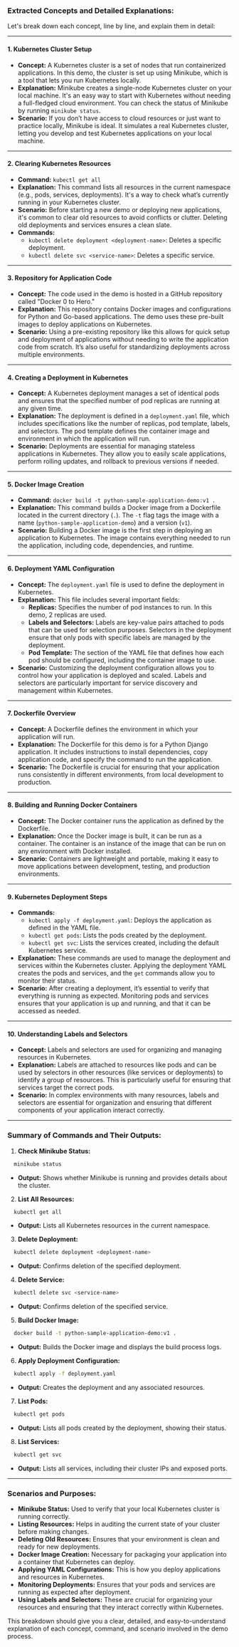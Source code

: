 ### Extracted Concepts and Detailed Explanations:

Let's break down each concept, line by line, and explain them in detail:

---

#### **1. Kubernetes Cluster Setup**
   - **Concept:** A Kubernetes cluster is a set of nodes that run containerized applications. In this demo, the cluster is set up using Minikube, which is a tool that lets you run Kubernetes locally.
   - **Explanation:** Minikube creates a single-node Kubernetes cluster on your local machine. It's an easy way to start with Kubernetes without needing a full-fledged cloud environment. You can check the status of Minikube by running `minikube status`.
   - **Scenario:** If you don’t have access to cloud resources or just want to practice locally, Minikube is ideal. It simulates a real Kubernetes cluster, letting you develop and test Kubernetes applications on your local machine.

---

#### **2. Clearing Kubernetes Resources**
   - **Command:** `kubectl get all`
   - **Explanation:** This command lists all resources in the current namespace (e.g., pods, services, deployments). It's a way to check what’s currently running in your Kubernetes cluster.
   - **Scenario:** Before starting a new demo or deploying new applications, it's common to clear old resources to avoid conflicts or clutter. Deleting old deployments and services ensures a clean slate.
   - **Commands:**
     - `kubectl delete deployment <deployment-name>`: Deletes a specific deployment.
     - `kubectl delete svc <service-name>`: Deletes a specific service.

---

#### **3. Repository for Application Code**
   - **Concept:** The code used in the demo is hosted in a GitHub repository called "Docker 0 to Hero."
   - **Explanation:** This repository contains Docker images and configurations for Python and Go-based applications. The demo uses these pre-built images to deploy applications on Kubernetes.
   - **Scenario:** Using a pre-existing repository like this allows for quick setup and deployment of applications without needing to write the application code from scratch. It’s also useful for standardizing deployments across multiple environments.

---

#### **4. Creating a Deployment in Kubernetes**
   - **Concept:** A Kubernetes deployment manages a set of identical pods and ensures that the specified number of pod replicas are running at any given time.
   - **Explanation:** The deployment is defined in a `deployment.yaml` file, which includes specifications like the number of replicas, pod template, labels, and selectors. The pod template defines the container image and environment in which the application will run.
   - **Scenario:** Deployments are essential for managing stateless applications in Kubernetes. They allow you to easily scale applications, perform rolling updates, and rollback to previous versions if needed.

---

#### **5. Docker Image Creation**
   - **Command:** `docker build -t python-sample-application-demo:v1 .`
   - **Explanation:** This command builds a Docker image from a Dockerfile located in the current directory (`.`). The `-t` flag tags the image with a name (`python-sample-application-demo`) and a version (`v1`).
   - **Scenario:** Building a Docker image is the first step in deploying an application to Kubernetes. The image contains everything needed to run the application, including code, dependencies, and runtime.

---

#### **6. Deployment YAML Configuration**
   - **Concept:** The `deployment.yaml` file is used to define the deployment in Kubernetes.
   - **Explanation:** This file includes several important fields:
     - **Replicas:** Specifies the number of pod instances to run. In this demo, 2 replicas are used.
     - **Labels and Selectors:** Labels are key-value pairs attached to pods that can be used for selection purposes. Selectors in the deployment ensure that only pods with specific labels are managed by the deployment.
     - **Pod Template:** The section of the YAML file that defines how each pod should be configured, including the container image to use.
   - **Scenario:** Customizing the deployment configuration allows you to control how your application is deployed and scaled. Labels and selectors are particularly important for service discovery and management within Kubernetes.

---

#### **7. Dockerfile Overview**
   - **Concept:** A Dockerfile defines the environment in which your application will run.
   - **Explanation:** The Dockerfile for this demo is for a Python Django application. It includes instructions to install dependencies, copy application code, and specify the command to run the application.
   - **Scenario:** The Dockerfile is crucial for ensuring that your application runs consistently in different environments, from local development to production.

---

#### **8. Building and Running Docker Containers**
   - **Concept:** The Docker container runs the application as defined by the Dockerfile.
   - **Explanation:** Once the Docker image is built, it can be run as a container. The container is an instance of the image that can be run on any environment with Docker installed.
   - **Scenario:** Containers are lightweight and portable, making it easy to move applications between development, testing, and production environments.

---

#### **9. Kubernetes Deployment Steps**
   - **Commands:**
     - `kubectl apply -f deployment.yaml`: Deploys the application as defined in the YAML file.
     - `kubectl get pods`: Lists the pods created by the deployment.
     - `kubectl get svc`: Lists the services created, including the default Kubernetes service.
   - **Explanation:** These commands are used to manage the deployment and services within the Kubernetes cluster. Applying the deployment YAML creates the pods and services, and the `get` commands allow you to monitor their status.
   - **Scenario:** After creating a deployment, it’s essential to verify that everything is running as expected. Monitoring pods and services ensures that your application is up and running, and that it can be accessed as needed.

---

#### **10. Understanding Labels and Selectors**
   - **Concept:** Labels and selectors are used for organizing and managing resources in Kubernetes.
   - **Explanation:** Labels are attached to resources like pods and can be used by selectors in other resources (like services or deployments) to identify a group of resources. This is particularly useful for ensuring that services target the correct pods.
   - **Scenario:** In complex environments with many resources, labels and selectors are essential for organization and ensuring that different components of your application interact correctly.

---

### Summary of Commands and Their Outputs:

1. **Check Minikube Status:**
 ```bash
   minikube status
 ```
   - **Output:** Shows whether Minikube is running and provides details about the cluster.

2. **List All Resources:**
 ```bash
   kubectl get all
 ```
   - **Output:** Lists all Kubernetes resources in the current namespace.

3. **Delete Deployment:**
 ```bash
   kubectl delete deployment <deployment-name>
 ```
   - **Output:** Confirms deletion of the specified deployment.

4. **Delete Service:**
 ```bash
   kubectl delete svc <service-name>
 ```
   - **Output:** Confirms deletion of the specified service.

5. **Build Docker Image:**
 ```bash
   docker build -t python-sample-application-demo:v1 .
 ```
   - **Output:** Builds the Docker image and displays the build process logs.

6. **Apply Deployment Configuration:**
 ```bash
   kubectl apply -f deployment.yaml
 ```
   - **Output:** Creates the deployment and any associated resources.

7. **List Pods:**
 ```bash
   kubectl get pods
 ```
   - **Output:** Lists all pods created by the deployment, showing their status.

8. **List Services:**
 ```bash
   kubectl get svc
 ```
   - **Output:** Lists all services, including their cluster IPs and exposed ports.

---

### Scenarios and Purposes:

- **Minikube Status:** Used to verify that your local Kubernetes cluster is running correctly.
- **Listing Resources:** Helps in auditing the current state of your cluster before making changes.
- **Deleting Old Resources:** Ensures that your environment is clean and ready for new deployments.
- **Docker Image Creation:** Necessary for packaging your application into a container that Kubernetes can deploy.
- **Applying YAML Configurations:** This is how you deploy applications and resources in Kubernetes.
- **Monitoring Deployments:** Ensures that your pods and services are running as expected after deployment.
- **Using Labels and Selectors:** These are crucial for organizing your resources and ensuring that they interact correctly within Kubernetes.

This breakdown should give you a clear, detailed, and easy-to-understand explanation of each concept, command, and scenario involved in the demo process.